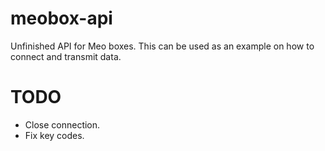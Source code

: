 meobox-api
==========

Unfinished API for Meo boxes. This can be used as an example on how to connect and transmit data.

TODO
====

* Close connection.
* Fix key codes.